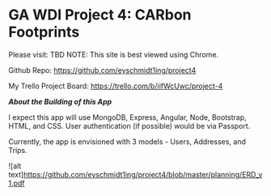 # GA WDI Project 4:  CARbon Footprints





Please visit:  TBD
NOTE:  This site is best viewed using Chrome.

Github Repo:  https://github.com/eyschmidt1ing/project4

My Trello Project Board:  https://trello.com/b/iifWcUwc/project-4


**_About the Building of this App_**

I expect this app will use MongoDB, Express, Angular, Node, Bootstrap, HTML, and CSS.  User authentication (if possible) would be via Passport.

Currently, the app is envisioned with 3 models - Users, Addresses, and Trips.  

![alt text]https://github.com/eyschmidt1ing/project4/blob/master/planning/ERD_v1.pdf

